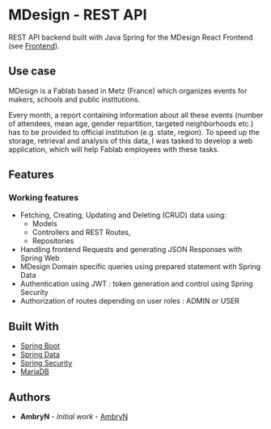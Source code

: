 # MDesign - REST API

REST API backend built with Java Spring for the MDesign React Frontend 
(see [Frontend](https://github.com/AmbryN/mdesign-react)).

## Use case

MDesign is a Fablab based in Metz (France) which organizes events for makers, schools and public institutions.

Every month, a report containing information about all these events (number of attendees, mean age,
gender repartition, targeted neighborhoods etc.) has to be provided to official institution (e.g. state, region).
To speed up the storage, retrieval and analysis of this data, I was tasked to develop a web application,
which will help Fablab employees with these tasks.

## Features

### Working features
* Fetching, Creating, Updating and Deleting (CRUD) data using:
    * Models
    * Controllers and REST Routes,
    * Repositories
* Handling frontend Requests and generating JSON Responses with Spring Web
* MDesign Domain specific queries using prepared statement with Spring Data
* Authentication using JWT : token generation and control using Spring Security
* Authorization of routes depending on user roles : ADMIN or USER

## Built With

* [Spring Boot](https://spring.io/projects/spring-boot)
* [Spring Data](https://spring.io/projects/spring-data)
* [Spring Security](https://spring.io/projects/spring-security)
* [MariaDB](https://mariadb.org/)

## Authors

* **AmbryN** - *Initial work* - [AmbryN](https://github.com/AmbryN)
